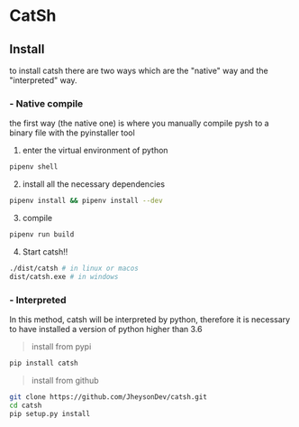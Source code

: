 # CatSh

## Install

to install catsh there are two ways which are the "native" way and the "interpreted" way.

### - Native compile

the first way (the native one) is where you manually compile pysh to a binary file with the pyinstaller tool

1. enter the virtual environment of python

```bash
pipenv shell
```

2. install all the necessary dependencies

```bash
pipenv install && pipenv install --dev
```

3. compile

```bash
pipenv run build
```

4. Start catsh!!

```bash
./dist/catsh # in linux or macos
dist/catsh.exe # in windows
```

### - Interpreted

In this method, catsh will be interpreted by python, therefore it is necessary to have installed a version of python higher than 3.6

> install from pypi

```bash
pip install catsh
```

> install from github

```bash
git clone https://github.com/JheysonDev/catsh.git
cd catsh
pip setup.py install
```

